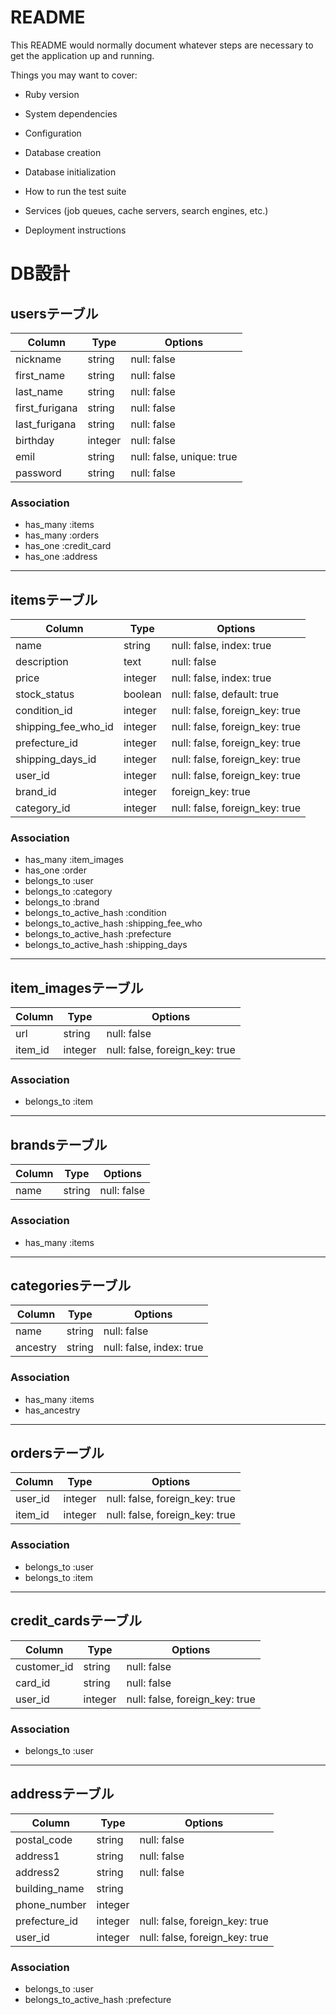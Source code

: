 # README

This README would normally document whatever steps are necessary to get the
application up and running.

Things you may want to cover:

* Ruby version

* System dependencies

* Configuration

* Database creation

* Database initialization

* How to run the test suite

* Services (job queues, cache servers, search engines, etc.)

* Deployment instructions

# DB設計

## usersテーブル
|Column|Type|Options|
|------|----|-------|
|nickname|string|null: false|
|first_name|string|null: false|
|last_name|string|null: false|
|first_furigana|string|null: false|
|last_furigana|string|null: false|
|birthday|integer|null: false|
|emil|string|null: false, unique: true|
|password|string|null: false|

### Association
- has_many :items
- has_many :orders
- has_one :credit_card
- has_one :address

---------------------------------------------------------------

## itemsテーブル
|Column|Type|Options|
|------|----|-------|
|name|string|null: false, index: true|
|description|text|null: false|
|price|integer|null: false, index: true|
|stock_status|boolean|null: false, default: true|
|condition_id|integer|null: false, foreign_key: true|
|shipping_fee_who_id|integer|null: false, foreign_key: true|
|prefecture_id|integer|null: false, foreign_key: true|
|shipping_days_id|integer|null: false, foreign_key: true|
|user_id|integer|null: false, foreign_key: true|
|brand_id|integer|foreign_key: true|
|category_id|integer|null: false, foreign_key: true|

### Association
- has_many :item_images
- has_one :order
- belongs_to :user
- belongs_to :category
- belongs_to :brand
- belongs_to_active_hash :condition
- belongs_to_active_hash :shipping_fee_who
- belongs_to_active_hash :prefecture
- belongs_to_active_hash :shipping_days

---------------------------------------------------------------

## item_imagesテーブル
|Column|Type|Options|
|------|----|-------|
|url|string|null: false|
|item_id|integer|null: false, foreign_key: true|

### Association
- belongs_to :item

---------------------------------------------------------------

## brandsテーブル
|Column|Type|Options|
|------|----|-------|
|name|string|null: false|

### Association
- has_many :items

---------------------------------------------------------------

## categoriesテーブル
|Column|Type|Options|
|------|----|-------|
|name|string|null: false|
|ancestry|string|null: false, index: true|

### Association
- has_many :items
- has_ancestry

---------------------------------------------------------------

## ordersテーブル
|Column|Type|Options|
|------|----|-------|
|user_id|integer|null: false, foreign_key: true|
|item_id|integer|null: false, foreign_key: true|

### Association
- belongs_to :user
- belongs_to :item

---------------------------------------------------------------

## credit_cardsテーブル
|Column|Type|Options|
|------|----|-------|
|customer_id|string|null: false|
|card_id|string|null: false|
|user_id|integer|null: false, foreign_key: true|

### Association
- belongs_to :user

---------------------------------------------------------------

## addressテーブル
|Column|Type|Options|
|------|----|-------|
|postal_code|string|null: false|
|address1|string|null: false|
|address2|string|null: false|
|building_name|string|
|phone_number|integer|
|prefecture_id|integer|null: false, foreign_key: true|
|user_id|integer|null: false, foreign_key: true|

### Association
- belongs_to :user
- belongs_to_active_hash :prefecture
